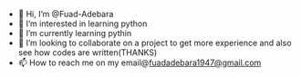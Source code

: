 - 👋 Hi, I’m @Fuad-Adebara
- 👀 I’m interested in learning python
- 🌱 I’m currently learning pythin 
- 💞️ I’m looking to collaborate on a project to get more experience and also see how codes are written(THANKS)
- 📫 How to reach me on my email@fuadadebara1947@gmail.com

<!---
Fuad-Alade/Fuad-Alade is a ✨ special ✨ repository because its `README.md` (this file) appears on your GitHub profile.
You can click the Preview link to take a look at your changes.
--->

